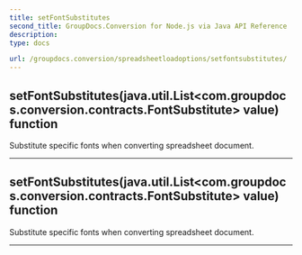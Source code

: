 ```yaml
---
title: setFontSubstitutes
second_title: GroupDocs.Conversion for Node.js via Java API Reference
description: 
type: docs

url: /groupdocs.conversion/spreadsheetloadoptions/setfontsubstitutes/
---
```


## setFontSubstitutes(java.util.List<com.groupdocs.conversion.contracts.FontSubstitute> value)  function

 Substitute specific fonts when converting spreadsheet document.
 


---


## setFontSubstitutes(java.util.List<com.groupdocs.conversion.contracts.FontSubstitute> value)  function

 Substitute specific fonts when converting spreadsheet document.
 


---


